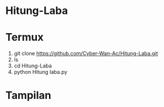 # Hitung-Laba

# Termux
1. git clone https://github.com/Cyber-Wan-Ac/Hitung-Laba.git
2. ls
3. cd Hitung-Laba
4. python Hitung laba.py

# Tampilan


